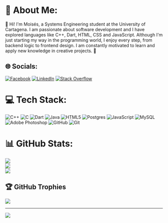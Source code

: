 # 💫 About Me:
👋 Hi! I'm Moisés, a Systems Engineering student at the University of Cartagena. I am passionate about software development and I have explored languages like C++, Dart, HTML, CSS and JavaScript. Although I'm just starting my way in the programming world, I enjoy every step, from backend logic to frontend design. I am constantly motivated to learn and apply new knowledge in creative projects. 🚀


## 🌐 Socials:
[![Facebook](https://img.shields.io/badge/Facebook-%231877F2.svg?logo=Facebook&logoColor=white)](https://facebook.com/mochuelo.at) [![LinkedIn](https://img.shields.io/badge/LinkedIn-%230077B5.svg?logo=linkedin&logoColor=white)](https://linkedin.com/in/moisés-at) [![Stack Overflow](https://img.shields.io/badge/-Stackoverflow-FE7A16?logo=stack-overflow&logoColor=white)](https://stackoverflow.com/users/27992048) 

# 💻 Tech Stack:
![C++](https://img.shields.io/badge/c++-%2300599C.svg?style=flat&logo=c%2B%2B&logoColor=white) ![C](https://img.shields.io/badge/c-%2300599C.svg?style=flat&logo=c&logoColor=white) ![Dart](https://img.shields.io/badge/dart-%230175C2.svg?style=flat&logo=dart&logoColor=white) ![Java](https://img.shields.io/badge/java-%23ED8B00.svg?style=flat&logo=openjdk&logoColor=white) ![HTML5](https://img.shields.io/badge/html5-%23E34F26.svg?style=flat&logo=html5&logoColor=white) ![Postgres](https://img.shields.io/badge/postgres-%23316192.svg?style=flat&logo=postgresql&logoColor=white) ![JavaScript](https://img.shields.io/badge/javascript-%23323330.svg?style=flat&logo=javascript&logoColor=%23F7DF1E) ![MySQL](https://img.shields.io/badge/mysql-4479A1.svg?style=flat&logo=mysql&logoColor=white) ![Adobe Photoshop](https://img.shields.io/badge/adobe%20photoshop-%2331A8FF.svg?style=flat&logo=adobe%20photoshop&logoColor=white) ![GitHub](https://img.shields.io/badge/github-%23121011.svg?style=flat&logo=github&logoColor=white) ![Git](https://img.shields.io/badge/git-%23F05033.svg?style=flat&logo=git&logoColor=white)
# 📊 GitHub Stats:
![](https://github-readme-stats.vercel.app/api?username=moises-at&theme=react&hide_border=false&include_all_commits=false&count_private=false)<br/>
![](https://github-readme-streak-stats.herokuapp.com/?user=moises-at&theme=react&hide_border=false)<br/>
![](https://github-readme-stats.vercel.app/api/top-langs/?username=moises-at&theme=react&hide_border=false&include_all_commits=false&count_private=false&layout=compact)

## 🏆 GitHub Trophies
![](https://github-profile-trophy.vercel.app/?username=moises-at&theme=tokyonight&no-frame=true&no-bg=false&margin-w=4)

---
[![](https://visitcount.itsvg.in/api?id=moises-at&icon=3&color=0)](https://visitcount.itsvg.in)

<!-- Proudly created with GPRM ( https://gprm.itsvg.in ) -->
